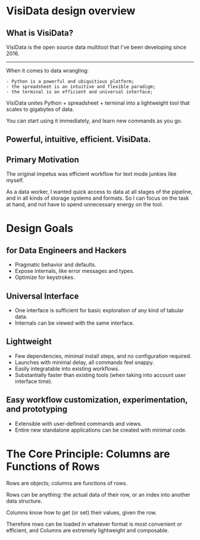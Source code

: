 # VisiData design overview

## What is VisiData?

VisiData is the open source data multitool that I've been developing since 2016.

---
When it comes to data wrangling:

    - Python is a powerful and ubiquitious platform;
    - the spreadsheet is an intuitive and flexible paradigm;
    - the terminal is an efficient and universal interface;

VisiData unites Python + spreadsheet + terminal into a lightweight tool that scales to gigabytes of data.

You can start using it immediately, and learn new commands as you go.

Powerful, intuitive, efficient. VisiData.
---

## Primary Motivation

The original impetus was efficient workflow for text mode junkies like myself.

As a data worker, I wanted quick access to data at all stages of the pipeline, and in all kinds of storage systems and formats. So I can focus on the task at hand, and not have to spend unnecessary energy on the tool.

# Design Goals

## for Data Engineers and Hackers

- Pragmatic behavior and defaults.
- Expose internals, like error messages and types.
- Optimize for keystrokes.

## Universal Interface

- One interface is sufficient for basic exploration of any kind of tabular data.
- Internals can be viewed with the same interface.

## Lightweight

- Few dependencies, minimal install steps, and no configuration required.
- Launches with minimal delay, all commands feel snappy.
- Easily integratable into existing workflows.
- Substantially faster than existing tools (when taking into account user interface time).

## Easy workflow customization, experimentation, and prototyping

- Extensible with user-defined commands and views.
- Entire new standalone applications can be created with minimal code.

# The Core Principle: Columns are Functions of Rows

Rows are objects; columns are functions of rows.

Rows can be anything: the actual data of their row, or an index into another data structure.

Columns know how to get (or set) their values, given the row.

Therefore rows can be loaded in whatever format is most convenient or efficient,
and Columns are extremely lightweight and composable.
